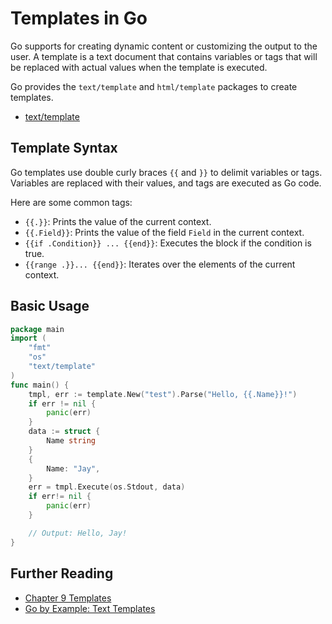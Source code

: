 # Templates in Go

Go supports for creating dynamic content or customizing the output to the user. 
A template is a text document that contains variables or tags that will be replaced with actual values when the template is executed.

Go provides the `text/template` and `html/template` packages to create templates.

- [text/template](18_1_test/README.md)

## Template Syntax

Go templates use double curly braces `{{` and `}}` to delimit variables or tags.
Variables are replaced with their values, and tags are executed as Go code.

Here are some common tags:
- `{{.}}`: Prints the value of the current context.
- `{{.Field}}`: Prints the value of the field `Field` in the current context.
- `{{if .Condition}} ... {{end}}`: Executes the block if the condition is true.
- `{{range .}}... {{end}}`: Iterates over the elements of the current context.

## Basic Usage

```go
package main
import (
	"fmt"
	"os"
	"text/template"     
)
func main() {
	tmpl, err := template.New("test").Parse("Hello, {{.Name}}!")
	if err != nil {
		panic(err)
	}
	data := struct {
		Name string
	}
	{
		Name: "Jay",
	}
	err = tmpl.Execute(os.Stdout, data)
	if err!= nil {
		panic(err)
	}

    // Output: Hello, Jay!
}
```

## Further Reading

- [Chapter 9 Templates](https://jan.newmarch.name/golang/template/chapter-template.html)
- [Go by Example: Text Templates](https://gobyexample.com/text-templates)
